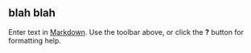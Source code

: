 ## blah blah

Enter text in [Markdown](http://daringfireball.net/projects/markdown/). Use the toolbar above, or click the **?** button for formatting help.
